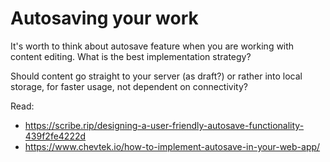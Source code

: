 # Autosaving your work

It's worth to think about autosave feature when you are working with 
content editing. What is the best implementation strategy?

Should content go straight to your server (as draft?) or rather into 
local storage, for faster usage, not dependent on connectivity?

Read:

* https://scribe.rip/designing-a-user-friendly-autosave-functionality-439f2fe4222d
* https://www.chevtek.io/how-to-implement-autosave-in-your-web-app/
